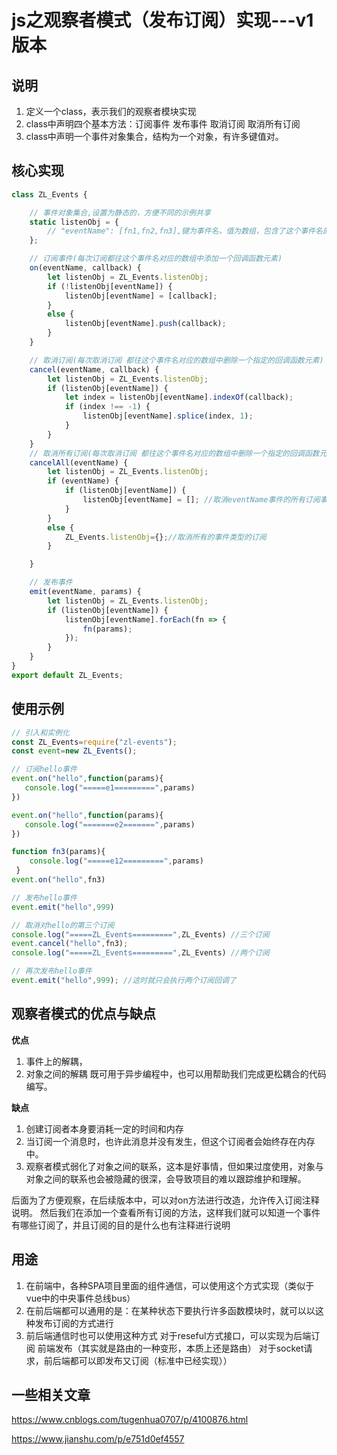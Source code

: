 # js之观察者模式（发布订阅）实现---v1版本

## 说明

1. 定义一个class，表示我们的观察者模块实现
2. class中声明四个基本方法：订阅事件 发布事件 取消订阅 取消所有订阅
3. class中声明一个事件对象集合，结构为一个对象，有许多键值对。
   
## 核心实现
```js
class ZL_Events {

    // 事件对象集合,设置为静态的，方便不同的示例共享
    static listenObj = {
        // "eventName": [fn1,fn2,fn3],键为事件名，值为数组，包含了这个事件名的所有订阅函数，
    };

    // 订阅事件(每次订阅都往这个事件名对应的数组中添加一个回调函数元素)
    on(eventName, callback) {
        let listenObj = ZL_Events.listenObj;
        if (!listenObj[eventName]) {
            listenObj[eventName] = [callback];
        }
        else {
            listenObj[eventName].push(callback);
        }
    }

    // 取消订阅(每次取消订阅 都往这个事件名对应的数组中删除一个指定的回调函数元素)
    cancel(eventName, callback) {
        let listenObj = ZL_Events.listenObj;
        if (listenObj[eventName]) {
            let index = listenObj[eventName].indexOf(callback);
            if (index !== -1) {
                listenObj[eventName].splice(index, 1);
            }
        }
    }
    // 取消所有订阅(每次取消订阅 都往这个事件名对应的数组中删除一个指定的回调函数元素)
    cancelAll(eventName) {
        let listenObj = ZL_Events.listenObj;
        if (eventName) {
            if (listenObj[eventName]) {
                listenObj[eventName] = []; //取消eventName事件的所有订阅事件
            }
        }
        else {
            ZL_Events.listenObj={};//取消所有的事件类型的订阅
        }

    }

    // 发布事件
    emit(eventName, params) {
        let listenObj = ZL_Events.listenObj;
        if (listenObj[eventName]) {
            listenObj[eventName].forEach(fn => {
                fn(params);
            });
        }
    }
}
export default ZL_Events;

```
## 使用示例
```js
// 引入和实例化
const ZL_Events=require("zl-events");
const event=new ZL_Events();

// 订阅hello事件
event.on("hello",function(params){
   console.log("=====e1=========",params)
})

event.on("hello",function(params){
   console.log("=======e2=======",params)
})

function fn3(params){
    console.log("=====e12=========",params)
 }
event.on("hello",fn3)

// 发布hello事件
event.emit("hello",999)

// 取消对hello的第三个订阅
console.log("=====ZL_Events=========",ZL_Events) //三个订阅
event.cancel("hello",fn3);
console.log("=====ZL_Events=========",ZL_Events) //两个订阅

// 再次发布hello事件
event.emit("hello",999); //这时就只会执行两个订阅回调了

```
## 观察者模式的优点与缺点

**优点**
1. 事件上的解耦，
2. 对象之间的解耦
既可用于异步编程中，也可以用帮助我们完成更松耦合的代码编写。

**缺点**
1. 创建订阅者本身要消耗一定的时间和内存
2. 当订阅一个消息时，也许此消息并没有发生，但这个订阅者会始终存在内存中。
3. 观察者模式弱化了对象之间的联系，这本是好事情，但如果过度使用，对象与对象之间的联系也会被隐藏的很深，会导致项目的难以跟踪维护和理解。

后面为了方便观察，在后续版本中，可以对on方法进行改造，允许传入订阅注释说明。
然后我们在添加一个查看所有订阅的方法，这样我们就可以知道一个事件有哪些订阅了，并且订阅的目的是什么也有注释进行说明

## 用途

1. 在前端中，各种SPA项目里面的组件通信，可以使用这个方式实现（类似于vue中的中央事件总线bus）
2. 在前后端都可以通用的是：在某种状态下要执行许多函数模块时，就可以以这种发布订阅的方式进行
3. 前后端通信时也可以使用这种方式
     对于reseful方式接口，可以实现为后端订阅 前端发布（其实就是路由的一种变形，本质上还是路由）
     对于socket请求，前后端都可以即发布又订阅（标准中已经实现））


## 一些相关文章
https://www.cnblogs.com/tugenhua0707/p/4100876.html 

https://www.jianshu.com/p/e751d0ef4557

